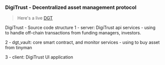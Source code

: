 ### DigiTrust - Decentralized asset management protocol

> Here's a live [DGT](https://dgt-app.vercel.app/)

DigiTrust - Source code structure
1 - server: DigiTrust api services - using to handle off-chain transactions from funding managers, investors.

2 - dgt_vault: core smart contract, and monitor services - using to buy asset from tinyman 

3 - client: DigiTrust UI application